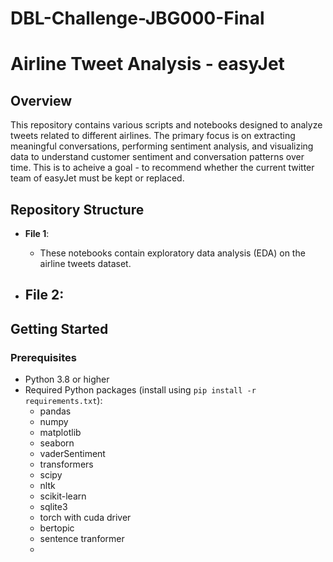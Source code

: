 # DBL-Challenge-JBG000-Final

# Airline Tweet Analysis - easyJet 

## Overview
This repository contains various scripts and notebooks designed to analyze tweets related to different airlines. The primary focus is on extracting meaningful conversations, performing sentiment analysis, and visualizing data to understand customer sentiment and conversation patterns over time. This is to acheive a goal - to recommend whether the current twitter team of easyJet must be kept or replaced.

## Repository Structure

- **File 1**:
  - These notebooks contain exploratory data analysis (EDA) on the airline tweets dataset.

- **File 2**:
  -

## Getting Started

### Prerequisites
- Python 3.8 or higher
- Required Python packages (install using `pip install -r requirements.txt`):
  - pandas
  - numpy
  - matplotlib
  - seaborn
  - vaderSentiment
  - transformers
  - scipy
  - nltk
  - scikit-learn
  - sqlite3
  - torch with cuda driver
  - bertopic
  - sentence tranformer
  - 
